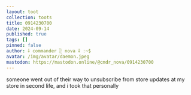 ```yaml
---
layout: toot
collection: toots
title: 0914230700
date: 2024-09-14
published: true
tags: []
pinned: false
author: ⸸ commander ░ nova ⸸ :~$
avatar: /img/avatar/daemon.jpeg
mastodon: https://mastodon.online/@cmdr_nova/0914230700
---
```


someone went out of their way to unsubscribe from store updates at my store in second life, and i took that personally
